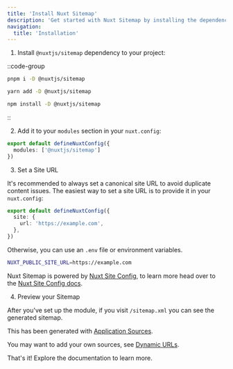 ```yaml
---
title: 'Install Nuxt Sitemap'
description: 'Get started with Nuxt Sitemap by installing the dependency to your project.'
navigation:
  title: 'Installation'
---
```


1. Install `@nuxtjs/sitemap` dependency to your project:

::code-group

```sh [pnpm]
pnpm i -D @nuxtjs/sitemap
```

```bash [yarn]
yarn add -D @nuxtjs/sitemap
```

```bash [npm]
npm install -D @nuxtjs/sitemap
```

::

2. Add it to your `modules` section in your `nuxt.config`:

```ts [nuxt.config.ts]
export default defineNuxtConfig({
  modules: ['@nuxtjs/sitemap']
})
```

3. Set a Site URL

It's recommended to always set a canonical site URL to avoid duplicate content issues.
The easiest way to set a site URL is to provide it in your `nuxt.config`:

```ts [nuxt.config.ts]
export default defineNuxtConfig({
  site: {
    url: 'https://example.com',
  },
})
```

Otherwise, you can use an `.env` file or environment variables.

```bash [.env]
NUXT_PUBLIC_SITE_URL=https://example.com
```

Nuxt Sitemap is powered by [Nuxt Site Config](/site-config/getting-started/background), to learn more head over to the [Nuxt Site Config docs](/site-config/getting-started/how-it-works).

4. Preview your Sitemap

After you've set up the module, if you visit `/sitemap.xml` you can see the generated sitemap.

This has been generated with [Application Sources](/sitemap/getting-started/data-sources).

You may want to add your own sources, see [Dynamic URLs](/sitemap/guides/dynamic-urls).

That's it! Explore the documentation to learn more.
